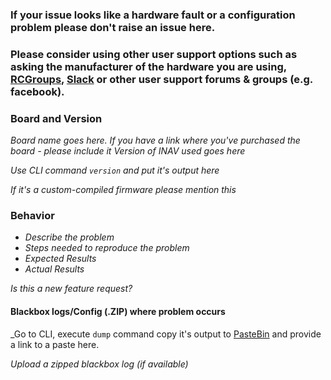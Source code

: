 ### If your issue looks like a hardware fault or a configuration problem please don't raise an issue here.

### Please consider using other user support options such as asking the manufacturer of the hardware you are using, [RCGroups](https://www.rcgroups.com/forums/showthread.php?t=2495732), [Slack](https://inavflight.signup.team) or other user support forums & groups (e.g. facebook).

### Board and Version
_Board name goes here. If you have a link where you've purchased the board - please include it_
_Version of INAV used goes here_

_Use CLI command `version` and put it's output here_

_If it's a custom-compiled firmware please mention this_

### Behavior
* _Describe the problem_
* _Steps needed to reproduce the problem_
* _Expected Results_
* _Actual Results_

_Is this a new feature request?_

#### Blackbox logs/Config (.ZIP) where problem occurs
_Go to CLI, execute `dump` command copy it's output to [PasteBin](https://pastebin.com) and provide a link to a paste here.

_Upload a zipped blackbox log (if available)_

